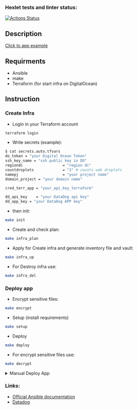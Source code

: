 ### Hexlet tests and linter status:
[![Actions Status](https://github.com/netwarloq/devops-for-programmers-project-77/workflows/hexlet-check/badge.svg)](https://github.com/netwarloq/devops-for-programmers-project-77/actions)

## Description
[Click to app example](https://project77.netwarlock.ru)


## Requirments
* Ansible
* make
* Terraform (for start infra on DigitalOcean)

## Instruction

### Create Infra
* Login in your Terraform account

``` bash
terraform login
```

* Write secrets (example):
``` bash
$ cat secrets.auto.tfvars
do_token = "your Digital Ocean Token"
ssh_key_name = "ssh public key in DO"
regiondc                  = "region dc"
countdroplets             = "2" # counts web droplets
namepj                    = "your project name"
domain_project = "your domain name"

cred_terr_app = "your_api_key_terraform"

dd_api_key    = "your DataDog api key"
dd_app_key = "your DataDog APP key"
```

* then init:
``` bash
make init
```

* Create and check plan:
``` bash
make infra_plan
```

* Apply for Create infra and generate inventory file and vault:
``` bash
make infra_up
```

* For Destroy infra use:
``` bash
make infra_del
```

### Deploy app
* Encrypt sensitive files:
``` bash
make encrypt
```

* Setup (install requirements)
``` bash
make setup
```

* Deploy
``` bash
make deploy
```

* For encrypt sensitive files use:
``` bash
make decrypt
```

<details>
<summary>Manual Deploy App</summary>
<br>

* First need to create a file groups_vars/webservers/vault.yml (Terraform generated vault)

```bash 
cd groups_vars/webservers/
cat vault.yml
db_host: <your_database_host> 
db_name: <your_database_name> 
db_user: <your_database_user> 
db_pass: <your_database_password> 
db_port: <your_database_port> 
dd_api_key: <your DataDog api key>
```

* Then encrypt Vault file for security:
```bash
ansible-encript vault.yml
```

* Specify your servers in inventory.ini
``` bash
cat inventory.ini
[webservers]
web[1:2].your_domain

[webservers:vars]
ansible_user=root
```

* Setup (install requirements)
``` bash
make setup
```

* Deploy
``` bash
make deploy
```

#### Manual check ansible:
``` bash
ansible-playbook -i inventory.ini playbook.yml -t <deploy/datadog/untagged> --ask-vault-pass --check
```
untagged use for setup (install pip/docker)
</details>

### Links:
- [Official Ansible documentation](https://docs.ansible.com/)
- [Datadog](https://www.datadoghq.com/)